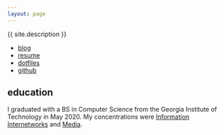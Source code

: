 ```yaml
---
layout: page
---
```


{{ site.description }}

- [blog](/blog)
- [resume](/resume.pdf)
- [dotfiles](https://github.com/skipkayhil/dotfiles)
- [github](https://github.com/skipkayhil)

## education

I graduated with a BS in Computer Science from the Georgia Institute of
Technology in May 2020. My concentrations were [Information Internetworks][info]
and [Media][].

[info]: https://www.cc.gatech.edu/academics/threads/information-internetworks
[Media]: https://www.cc.gatech.edu/academics/threads/media
